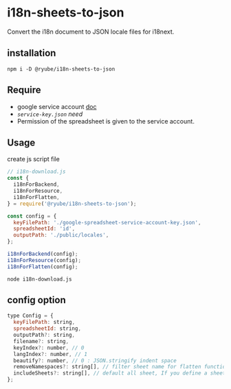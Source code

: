# i18n-sheets-to-json

Convert the i18n document to JSON locale files for i18next.

## installation

```
npm i -D @ryube/i18n-sheets-to-json
```

## Require

- google service account [doc](https://cloud.google.com/iam/docs/creating-managing-service-accounts)
- _`service-key.json` need_
- Permission of the spreadsheet is given to the service account.

## Usage

create js script file

```js
// i18n-download.js
const {
  i18nForBackend,
  i18nForResource,
  i18nForFlatten,
} = require('@ryube/i18n-sheets-to-json');

const config = {
  keyFilePath: './google-spreadsheet-service-account-key.json',
  spreadsheetId: 'id',
  outputPath: './public/locales',
};

i18nForBackend(config);
i18nForResource(config);
i18nForFlatten(config);
```

```
node i18n-download.js
```

## config option

```js
type Config = {
  keyFilePath: string,
  spreadsheetId: string,
  outputPath?: string,
  filename?: string,
  keyIndex?: number, // 0
  langIndex?: number, // 1
  beautify?: number, // 0 : JSON.stringify indent space
  removeNamespaces?: string[], // filter sheet name for flatten function
  includeSheets?: string[], // default all sheet, If you define a sheet name, parse only that.
};
```
